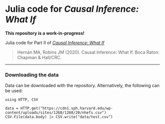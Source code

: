 # Julia code for *Causal Inference: What If*

**This repository is a work-in-progress!**

Julia code for Part II of [*Causal Inference: What If*](https://www.hsph.harvard.edu/miguel-hernan/causal-inference-book/)

> Hernán MA, Robins JM (2020). Causal Inference: What If. Boca Raton: Chapman & Hall/CRC.
___

### Downloading the data

Data can be downloaded with the repository. Alternatively, the following can be used:

```
using HTTP, CSV

data = HTTP.get("https://cdn1.sph.harvard.edu/wp-content/uploads/sites/1268/1268/20/nhefs.csv")
CSV.File(data.body) |> CSV.write("data/test.csv")
```